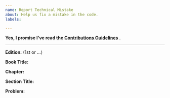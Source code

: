 ```yaml
---
name: Report Technical Mistake
about: Help us fix a mistake in the code.
labels:

---
```


**Yes, I promise I've read the [Contributions Guidelines](https://github.com/emmanuelonah/core-oop-in-js/blob/master/CONTRIBUTING.md)** .

----

**Edition:** (1st or ...)

**Book Title:**

**Chapter:**

**Section Title:**

**Problem:**
